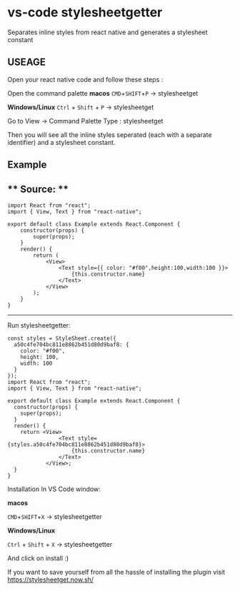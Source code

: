 # vs-code stylesheetgetter

Separates inline styles from react native and generates a stylesheet constant

## USEAGE

Open your react native code and follow these steps :

Open the command palette
**macos**
`CMD`+`SHIFT`+`P` -> stylesheetget

**Windows/Linux**
`Ctrl` + `Shift` + `P` -> stylesheetget

Go to View → Command Palette
Type : stylesheetget

Then you will see all the inline styles seperated (each with a separate identifier) and a stylesheet constant.

## Example

## ** Source: **

```
import React from "react";
import { View, Text } from "react-native";

export default class Example extends React.Component {
    constructor(props) {
        super(props);
    }
    render() {
        return (
            <View>
                <Text style={{ color: "#f00",height:100,width:100 }}>
                    {this.constructor.name}
                </Text>
            </View>
        );
    }
}
```

---

Run stylesheetgetter:

```
const styles = StyleSheet.create({
  a50c4fe704bc811e8862b451d80d9baf8: {
    color: "#f00",
    height: 100,
    width: 100
  }
});
import React from "react";
import { View, Text } from "react-native";

export default class Example extends React.Component {
  constructor(props) {
    super(props);
  }
  render() {
    return <View>
                <Text style={styles.a50c4fe704bc811e8862b451d80d9baf8}>
                    {this.constructor.name}
                </Text>
            </View>;
  }
}
```

Installation
In VS Code window:

**macos**

`CMD`+`SHIFT`+`X` -> stylesheetgetter

**Windows/Linux**

`Ctrl` + `Shift` + `X` -> stylesheetgetter

And click on install :)

If you want to save yourself from all the hassle of installing the plugin visit https://stylesheetget.now.sh/
